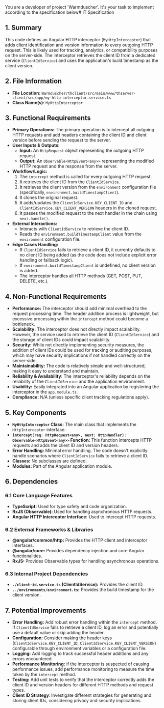 You are a developer of project 'Warmduscher'. It's your task to implement according to the specification below# IT Specification

## 1. Summary

This code defines an Angular HTTP interceptor (`MyHttpInterceptor`) that adds client identification and version information to every outgoing HTTP request. This is likely used for tracking, analytics, or compatibility purposes on the server-side. The interceptor retrieves the client ID from a dedicated service (`ClientIdService`) and uses the application's build timestamp as the client version.

## 2. File Information

- **File Location:** `Warmduscher/thclient/src/main/www/thserver-client/src/app/my-http-interceptor.service.ts`
- **Class Name(s):** `MyHttpInterceptor`

## 3. Functional Requirements

- **Primary Operations:** The primary operation is to intercept all outgoing HTTP requests and add headers containing the client ID and client version before sending the request to the server.
- **User Inputs & Outputs:**
    - **Input:** An `HttpRequest` object representing the outgoing HTTP request.
    - **Output:** An `Observable<HttpEvent<any>>` representing the modified HTTP request and the response from the server.
- **Workflow/Logic:**
    1. The `intercept` method is called for every outgoing HTTP request.
    2. It retrieves the client ID from the `ClientIdService`.
    3. It retrieves the client version from the `environment` configuration file (specifically, `environment.buildTimestampClient`).
    4. It clones the original request.
    5. It adds/updates the `ClientIdService.KEY_CLIENT_ID` and `ClientIdService.KEY_CLIENT_VERSION` headers in the cloned request.
    6. It passes the modified request to the next handler in the chain using `next.handle()`.
- **External Interactions:**
    - Interacts with `ClientIdService` to retrieve the client ID.
    - Reads the `environment.buildTimestampClient` value from the `environment` configuration file.
- **Edge Cases Handling:**
    - If `ClientIdService` fails to retrieve a client ID, it currently defaults to no client ID being added (as the code does not include explicit error handling or fallback logic).
    - If `environment.buildTimestampClient` is undefined, no client version is added.
    - The interceptor handles all HTTP methods (GET, POST, PUT, DELETE, etc.).

## 4. Non-Functional Requirements

- **Performance:**  The interceptor should add minimal overhead to the request processing time.  The header addition process is lightweight, but excessive processing within the `intercept` method could become a bottleneck.
- **Scalability:** The interceptor does not directly impact scalability. However, the service used to retrieve the client ID (`ClientIdService`) and the storage of client IDs could impact scalability.
- **Security:** While not directly implementing security measures, the addition of client IDs could be used for tracking or auditing purposes, which may have security implications if not handled correctly on the server-side.
- **Maintainability:** The code is relatively simple and well-structured, making it easy to understand and maintain.
- **Reliability & Availability:** The interceptor's reliability depends on the reliability of the `ClientIdService` and the application environment.
- **Usability:** Easily integrated into an Angular application by registering the interceptor in the `app.module.ts`.
- **Compliance:** N/A (unless specific client tracking regulations apply).

## 5. Key Components

- **`MyHttpInterceptor` Class:** The main class that implements the `HttpInterceptor` interface.
- **`intercept(req: HttpRequest<any>, next: HttpHandler): Observable<HttpEvent<any>>` Function:**  This function intercepts HTTP requests and adds the client ID and version headers.
- **Error Handling:** Minimal error handling. The code doesn't explicitly handle scenarios where `ClientIdService` fails to retrieve a client ID.
- **Classes:** No subclasses are defined.
- **Modules:** Part of the Angular application module.

## 6. Dependencies

### 6.1 Core Language Features

- **TypeScript:**  Used for type safety and code organization.
- **RxJS (Observable):**  Used for handling asynchronous HTTP requests.
- **Angular HTTP Interceptor Interface:** Used to intercept HTTP requests.

### 6.2 External Frameworks & Libraries

- **@angular/common/http:** Provides the HTTP client and interceptor interfaces.
- **@angular/core:** Provides dependency injection and core Angular functionalities.
- **RxJS:** Provides Observable types for handling asynchronous operations.

### 6.3 Internal Project Dependencies

- **`./client-id.service.ts` (ClientIdService):**  Provides the client ID.
- **`../environments/environment.ts`:** Provides the build timestamp for the client version.

## 7. Potential Improvements

- **Error Handling:** Add robust error handling within the `intercept` method. If `ClientIdService` fails to retrieve a client ID, log an error and potentially use a default value or skip adding the header.
- **Configuration:** Consider making the header keys (`ClientIdService.KEY_CLIENT_ID`, `ClientIdService.KEY_CLIENT_VERSION`) configurable through environment variables or a configuration file.
- **Logging:** Add logging to track successful header additions and any errors encountered.
- **Performance Monitoring:** If the interceptor is suspected of causing performance issues, add performance monitoring to measure the time taken by the `intercept` method.
- **Testing:** Add unit tests to verify that the interceptor correctly adds the client ID and version headers for different HTTP methods and request types.
- **Client ID Strategy**: Investigate different strategies for generating and storing client IDs, considering privacy and security implications.